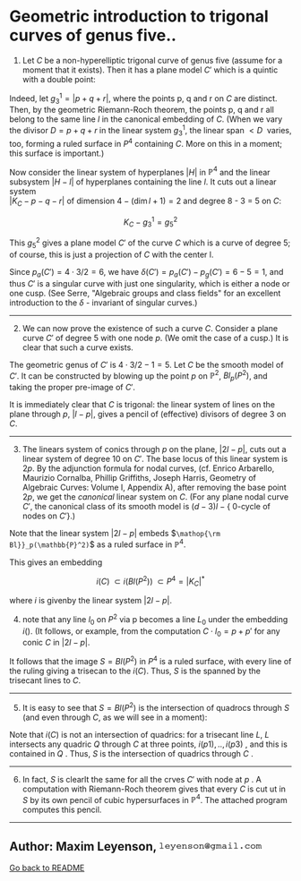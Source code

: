 # Geometric introduction to trigonal curves of genus five..


1. Let $`C`$ be a non-hyperelliptic trigonal  curve of genus five (assume for a moment that it
exists). Then it has a plane model $`C'`$ which is a quintic with a double point:

Indeed, let $`g_3^1 = |p + q + r|`$, where the points p, q and r on $`C`$ are distinct.
Then, by the geometric Riemann-Roch theorem, the points p, q and r 
all belong to the same line $`l`$ in the canonical embedding of $`C`$. (When we vary the divisor
$`D = p + q + r`$ in the linear system $`g_3^1`$, the linear span $`<D\>`$ varies, too, forming a ruled surface
in $`P^4`$ containing $`C`$. More on this in a moment; this surface is important.)
  
Now consider the linear system of hyperplanes $`|H|`$ in $`\mathbb{P}^4`$ and the linear subsystem
$`|H - l|`$ of hyperplanes containing the line $`l`$. It cuts out a linear system  
$`|K_C - p - q - r| `$ of dimension $`4 - ( \dim l + 1) = 2`$ and degree 8 - 3 = 5 on $`C`$:

```math
    K_C - g_3^1 = g_5^2
```
This $`g_5^2`$ gives a plane model $`C'`$ of the curve $`C`$ which is a curve of degree 5;
of course, this is just a projection of $`C`$ with the center l.

Since $`p_a(C') = 4 \cdot 3 / 2 = 6`$, we have $` \delta(C') = p_a(C') - p_g(C') = 
6 - 5 = 1`$, and thus $`C'`$ is a singular curve with just one singularity, which is either a node or one cusp.
(See Serre, "Algebraic groups and class fields" for an excellent introduction to the $`\delta`$ - invariant of
singular curves.)

---------------------------------------------------------------------

2. We can now prove the existence of such a curve $`C`$. Consider a plane curve $`C'`$
of degree 5 with one node $`p`$. (We omit the case of a cusp.) It is clear that such a curve exists.

The geometric genus of $`C'`$ is $`4 \cdot 3 / 2 - 1 = 5`$. Let $`C`$ be the smooth model of $`C'`$.
It can be constructed by blowing up the point $`p`$ on $`\mathbb{P}^2`$, $`Bl_p(P^2)`$, and taking the proper
pre-image of $`C'`$.

It is immediately clear that $`C`$ is trigonal: the linear system of lines
on the plane through $`p`$, $`|l - p|`$, gives a pencil of (effective) divisors
of degree 3 on $`C`$.

---------------------------------------------------------------------- 
3. The linears system of conics through $`p`$ on the plane, $`|2 l - p|`$,
cuts out a linear system of degree 10 on $`C'`$. The base locus of this linear 
system is $`2p`$. By the adjunction formula for nodal curves, (cf. 
Enrico Arbarello, Maurizio Cornalba, Phillip Griffiths, Joseph Harris,
Geometry of Algebraic Curves: Volume I, Appendix A), after removing the base point $`2p`$, 
we get the _canonical_ linear system on $`C`$. (For any plane nodal curve $C'$,
the canonical class of its smooth model is $` (d-3) l - \{ `$ 0-cycle of nodes on  $`C' \} `$.)

Note that the linear system $`|2l - p|`$ embeds $`\mathop{\rm Bl}}_p(\mathbb{P}^2)`$
as a ruled surface in $`\mathbb{P}^4`$.

This gives an embedding

```math
   i(C) \; \subset i(Bl(P^2)) \; \subset P^4 = |K_C|^*
```

where $`i`$ is givenby the linear system $`|2l - p|`$.

4. note that any line $`l_0`$ on $`P^2`$ via p becomes a line $`L_0`$ under the embedding
$`i()`$. (It follows, or example, from the computation $`C \cdot l_0 = p + p'`$ for
any conic $`C`$ in $`|2l - p|`$.

It follows that the image $` S = Bl(P^2) `$ in $`P^4`$  is a ruled surface, with every line 
of the ruling giving a trisecan to the $` i(C) `$. Thus, $` S `$ is the spanned by the trisecant lines
to $` C `$.

---------------------------------------------------------------------- 
5. It is easy to see that $` S = Bl(P^2) `$ is the intersection of quadrocs through $` S `$ (and even
through $` C `$, as we will see in a moment):

Note that $` i(C) `$ is not an intersection of quadrics: for a trisecant line $` L `$,
$` L`$ intersects any quadric  $` Q `$ through $`C`$ at three points, $`  i(p1),.., i(p3) `$ ,
and this is contained in $` Q `$ . Thus, $` S `$ is the intersection of quadrics through
$` C `$ .


---------------------------------------------------------------------- 

6. In fact, $` S `$ is clearlt the same for all the crves $`C'`$ with node
at $` p `$  . A computation with Riemann-Roch theorem gives that every $`C`$ is cut ut in $` S `$ 
by its own pencil of cubic hypersurfaces in $`\mathbb{P}^4`$. The attached program computes this pencil.


---------------------------------------------------------------------- 
Author: Maxim Leyenson, ![email address](images/email-address-image.resample-100.gif)
---------------------------------------------------------------------- 
 [Go back to README](README.md)

